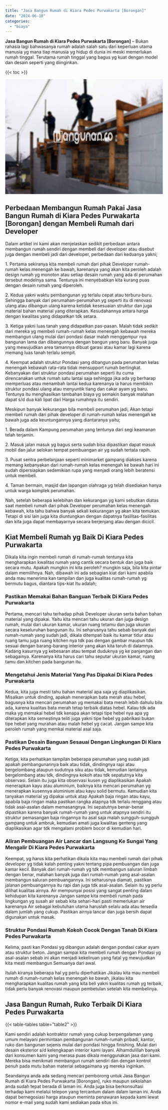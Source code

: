 ```yaml
---
title: "Jasa Bangun Rumah di Kiara Pedes Purwakarta [Borongan]"
date: "2024-06-18"
categories: 
  - "biaya"
---
```


**Jasa Bangun Rumah di Kiara Pedes Purwakarta \[Borongan\]** – Bukan rahasia lagi bahwasanya rumah adalah salah satu dari keperluan utama manusia yg mana tiap manusia yg hidup di dunia ini meski memerlukan rumah tinggal. Terutama rumah tinggal yang bagus yg kuat dengan model dan desain seperti yang diinginkan.

{{< toc >}}

![Jasa Bangun Rumah di Kiara Pedes Purwakarta [Borongan]](/images/borong-bangunan-13.png)

## Perbedaan Membangun Rumah Pakai Jasa Bangun Rumah di Kiara Pedes Purwakarta \[Borongan\] dengan Membeli Rumah dari Developer

Dalam artikel ini kami akan menjelaskan sedikit perbedaan antara membangun rumah sendiri dengan membeli dari developer atau disebut juga dengan membeli jadi dari developer, perbedaan dari keduanya yakni;

1\. Pertama sekiranya kita membeli rumah dari pihak Developer rumah-rumah kelas menengah ke bawah, karenanya yang akan kita peroleh adalah design rumah yg monoton atau setiap desain rumah yang ada di perumahan tersebut modelnya sama. Tentunya ini menyebabkan kita kurang puas dengan desain rumah yang diperoleh.

2\. Kedua yakni waktu pembangunan yg terlalu cepat atau terburu-buru. Sehingga banyak dari perumahan-perumahan yg seperti itu di renovasi ulang atau dibangun ulang karena ketidak kesesuaian struktur dan juga material bahan material yang diterapkan. Kesudahannya antara harga dengan kwalitas yang didapatkan tdk setara.

3\. Ketiga yakni luas tanah yang didapatkan pas-pasan. Malah tidak sedikit dari mereka yg membeli rumah-rumah kelas menengah kebawah mereka membangun ulang mulai dari pondasi dasar malah menggempur nya bangunan lama dan dibangunnya dengan bangun yang baru. Banyak juga yang mewujudkan area tamannya dibuat garasi atau kamar lagi karena memang luas tanah terlalu sempit.

4\. Keempat adalah struktur Pondasi yang dibangun pada perumahan kelas menengah kebawah rata-rata tidak mensupport rumah bertingkat. Kebanyakan dari struktur pondasi perumahan seperti itu cuma direncanakan untuk rumah satu lantai saja sehingga jika ada yg berharap memperluas atau menambah lantai kedua karenanya ia harus membikin struktur pondasi ulang atau menyuntik tiang dan cakar ayam yg baru. Tentunya itu menghasilkan tambahan biaya yg semakin banyak malahan dapat s/d dua kali lipat dari Harga rumahnya itu sendiri.

Meskipun banyak kekurangan bila membeli perumahan jadi, Akan tetapi membeli rumah dari pihak developer di rumah-rumah kelas menengah ke bawah juga ada keuntungannya yang diantaranya yaitu;

1\. Berada dalam Kampung perumahan yang tentunya dari segi keamanan telah terjamin.

2\. Masuk jalan masuk yg bagus serta sudah bisa dipastikan dapat masuk mobil dan jalur selokan tempat pembuangan air yg sudah tertata rapih.

3\. Pusat sentra perbelanjaan seperti minimarket gampang diakses karena memang kebanyakan dari rumah-rumah kelas menengah ke bawah hari ini sudah dipersiapkan sedemikian rupa yang menjadi orang lebih beratensi untuk membeli.

4\. Taman bermain, masjid dan lapangan olahraga yg telah disediakan hanya untuk warga komplek perumahan.

Nah, setelah beberapa kelebihan dan kekurangan yg kami sebutkan diatas saat membeli rumah dari pihak Developer perumahan kelas menengah kebawah, kita tahu bahwa banyak sekali kekurangan yg akan kita temukan. Tetapi di sisi lain juga kita diuntungkan dengan dapatnya fasilitas-fasilitas dan kita juga dapat membayarnya secara berjenjang atau dengan dicicil.

## Kiat Membeli Rumah yg Baik Di Kiara Pedes Purwakarta

Dikala kita ingin membeli rumah di rumah-rumah tentunya kita mengharapkan kwalitas rumah yang cantik secara bentuk dan juga baik secara mutu. Apakah mungkin ini kita peroleh? mungkin saja, bila kita pintar dalam memilihnya. Nah, dibawah ini ada sebagian kiat dari kami apabila anda mau menerima kan tampilan dan juga kualitas rumah-rumah yg bermutu bagus, diantara tips-kiat Itu adalah;

### Pastikan Memakai Bahan Banguan Terbaik Di Kiara Pedes Purwakarta

Pertama, mencari tahu terhadap pihak Developer ukuran serta bahan bahan material yang dipakai. Yaitu kita mencari tahu ukuran dan juga design rumah, mulai dari ukuran kamar, ukuran ruang tetamu dan juga ukuran secara keseluruhan bangunan itu. Ini seharusnya tahu sebab banyak dari rumah-rumah yang sudah jadi, dikala ditempati baik itu kamar tidur atau ruang tamu juga ruang kitchen nya tdk pas dengan gambar maupun tdk sesuai dengan barang-barang interior yang akan kita taruh di dalamnya. Kadang kasurnya yg kebesaran atau tempat duduknya yg ke panjangan dan sebagainya. Karenanya kita harus cari tahu seputar ukuran kamar, ruang tamu dan kitchen pada bangunan itu.

### Mengetahui Jenis Material Yang Pas Dipakai Di Kiara Pedes Purwakarta

Kedua, kita juga mesti tahu bahan material apa saja yg diaplikasikan. Misalkan untuk dinding, apakah menerapkan bata merah atau hebel, bagusnya kita mencari perumahan yg memakai bata merah lebih dahulu bila ada, karena kualitas bata merah tetap terbaik diatas hebel. Kalau tdk ada maka yg memakai hebel tdk kenapa akan tetapi tipe hebel nya apa yg diterapkan kita semestinya teliti juga yakni tipe hebel yg pabrikasi bukan tipe hebel yang murahan atau malah hebel yg cacat. Jangan sampe kita peroleh rumah yang memkai material asal saja.

### Pastikan Desain Banguan Sesauai Dengan Lingkungan Di Kiara Pedes Purwakarta

Ketiga, kita perhatikan tampilan beberapa perumahan yang sudah jadi apakah pembangunannya baik atau tidak, dindingnya rapi atau bergelombang ataupun sudutnya siku atau tidak, kemudian lantainya bergelombang atau tdk, dindingnya kokoh atau tdk sepatutnya kita observasi. Selain itu juga kita observasi kusen yg diaplikasikan Apakah menerapkan kayu atau aluminium, baiknya kita mencari perumahan yg menerapkan kusennya aluminium atau kayu solid bermutu. Kemudian kita tanyakan material yg dipakai untuk atap Apakah baja ringan atau kayu, apabila baja ringan maka pastikan rangka atapnya tdk terlalu renggang atau tidak asal-asalan dalam memasangnya. Ini sepatutnya benar-benar dipastikan karena banyak rumah-rumah yang untuk atapnya sendiri itu struktur pemasangan baja ringannya itu asal saja malah sungguh-sungguh gampang untuk ambruk, kemudian amati juga kwalitas genteng yang diaplikasikan agar tdk mengalami problem bocor di kemudian hari.

### Aliran Pembuangan Air Lancar dan Langsung Ke Sungai Yang Mengalir Di Kiara Pedes Purwakarta

Keempat, yg harus kita perhatikan dikala kita mau membeli rumah dari pihak developer yg tidak kalah penting yakni tentang pipa pembuangan dan juga kamar kecil. Banyak dari rumah-rumah yg tdk membangun saluran limbah dengan benar, malahan banyak juga dari rumah-rumah yang asal-asalan membangun saluran pembuangannya. Ini seharusnya diamati, pastikan jalanan pembuangannya itu rapi dan juga tdk asal-asalan. Selain itu yg perlu dilihat kualitas airnya. Air mempunyai posisi yang sangat penting dalam kehidupan kita karenanya Jangan sampe kita membeli rumah pada lingkungan yg susah air sebab kita sehari-hari pasti memerlukan air karenanya Air sebagai kebutuhan utama haruslah selalu ada atau tersedia dalam jumlah yang cukup. Pastikan airnya lancar dan juga bersih dapat digunakan untuk masak.

### Struktur Pondasi Rumah Kokoh Cocok Dengan Tanah Di Kiara Pedes Purwakarta

Kelima, pasti kan Pondasi yg dibangun adalah dengan pondasi cakar ayam atau struktur beton. Jangan sampai kita membeli rumah dengan Pondasi yg asal-asalan sebab ini akan menjadi kekeliruan yang fatal yg mewujudkan kita mesti membangun Semuanya dari awal.

Itulah kiranya beberapa hal yg perlu diperhatikan Jikalau kita mau membeli rumah di rumah-rumah kelas menengah ke bawah, jikalau kita mengharapkan kualitas rumah yang kita beli yakni kualitas rumah yg terbaik, tidak perlu banyak renovasi maupun pembetulan setelah kita membelinya.

## Jasa Bangun Rumah, Ruko Terbaik Di Kiara Pedes Purwakarta

{{< table-tables table="table2" >}}

Kami sendiri adalah kontraktor rumah yang cukup berpengalaman yang umum melayani permintaan pembangunan rumah-rumah pribadi, kantor, ruko dan bangunan sejenis mulai dari pondasi hingga finishing. Mulai dari desain eksterior s/d kelengkapan interior kami layani. Alhamdulillah banyak dari konsumen kami yang merasa puas dikala menggunakan jasa dari kami. Mereka bisa menikmati membangun rumah sendiri dan dengan kontrol penuh pada mutu bahan material sebagaimana yg mereka inginkan.

Seandainya anda ada sedang mencari pemborong untuk Jasa Bangun Rumah di Kiara Pedes Purwakarta \[Borongan\], ruko maupun sekolahan anda sudah tepat berada di laman ini. Anda juga bisa berkonsultasi terhadap kami melalui telepon yang tercantum dalam dalam laman ini. Anda dapat bernegosiasi harga ataupun meminta penawaran kepada kami lewat nomor e-mail yang sudah kami sediakan pada situs ini.
